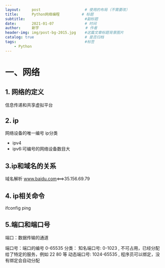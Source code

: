 ```yaml
---
layout:     post                    # 使用的布局（不需要改）
title:      Python网络编程    		# 标题 
subtitle:    						#副标题
date:       2021-01-07              # 时间
author:     新宇                     # 作者
header-img: img/post-bg-2015.jpg    #这篇文章标题背景图片
catalog: true                       # 是否归档
tags:                               #标签
    - Python
---
```


# 一、网络
## 1. 网络的定义
信息传递和共享虚拟平台

## 2. ip
网络设备的唯一编号
ip分类
- ipv4
- ipv6:可编号的网络设备数目大

## 3.ip和域名的关系
域名解析
www.baidu.com<==>35.156.69.79

## 4. ip相关命令
ifconfig
ping 

## 5.端口和端口号
端口：数据传输的通道

端口号：端口的编号
0-65535
分类：
知名端口号: 0-1023 , 不可占用，已经分配给了特定的服务，例如 22 80 等
动态端口号: 1024-65535 , 程序员可以绑定，没有绑定会自动分配